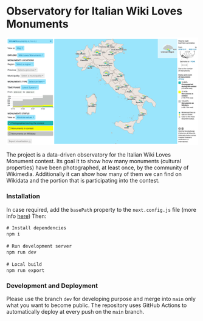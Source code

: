 # Observatory for Italian Wiki Loves Monuments

![The main screen of the application, a map of Italy with data-driven fans](public/images/map.png)

The project is a data-driven observatory for the Italian Wiki Loves Monument contest. Its goal it to show how many monuments (cultural properties) have been photographed, at least once, by the community of Wikimedia. Additionally it can show how many of them we can find on Wikidata and the portion that is participating into the contest.

### Installation

In case required, add the `basePath` property to the `next.config.js` file (more info [here](https://nextjs.org/docs/api-reference/next.config.js/basepath))
Then:

```
# Install dependencies
npm i

# Run development server
npm run dev

# Local build
npm run export
```

### Development and Deployment

Please use the branch `dev` for developing purpose and merge into `main` only what you want to become public.
The repository uses GitHub Actions to automatically deploy at every push on the `main` branch.
